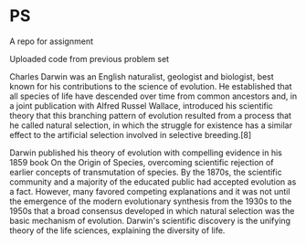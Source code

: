 # PS
A repo for assignment

Uploaded code from previous problem set



Charles Darwin was an English naturalist, geologist and biologist, best known for his contributions to the science of evolution. He established that all species of life have descended over time from common ancestors and, in a joint publication with Alfred Russel Wallace, introduced his scientific theory that this branching pattern of evolution resulted from a process that he called natural selection, in which the struggle for existence has a similar effect to the artificial selection involved in selective breeding.[8]

Darwin published his theory of evolution with compelling evidence in his 1859 book On the Origin of Species, overcoming scientific rejection of earlier concepts of transmutation of species. By the 1870s, the scientific community and a majority of the educated public had accepted evolution as a fact. However, many favored competing explanations and it was not until the emergence of the modern evolutionary synthesis from the 1930s to the 1950s that a broad consensus developed in which natural selection was the basic mechanism of evolution. Darwin's scientific discovery is the unifying theory of the life sciences, explaining the diversity of life.
